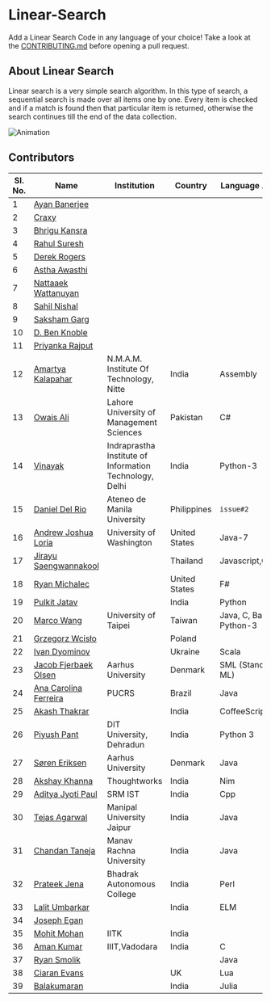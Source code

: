 # Linear-Search
Add a Linear Search Code in any language of your choice! Take a look at the [CONTRIBUTING.md](./CONTRIBUTING.md) before opening a pull request.

## About Linear Search
Linear search is a very simple search algorithm. In this type of search, a sequential search is made over all items one by one. Every item is checked and if a match is found then that particular item is returned, otherwise the search continues till the end of the data collection.

![Animation](https://www.tutorialspoint.com/data_structures_algorithms/images/linear_search.gif)


## Contributors 

|Sl. No.| Name | Institution | Country | Language Added |
| ----- | ---- | ----------- | ------- | -------------- |
|1| [Ayan Banerjee](https://github.com/ayan-b) | | | |
|2| [Craxy](https://github.com/CraxyTM) | | | |
|3| [Bhrigu Kansra](https://github.com/kinetickansra) | | | |
|4| [Rahul Suresh](https://github.com/icy-meteor) | | | |
|5| [Derek Rogers](https://github.com/derek-rogers) | | | |
|6| [Astha Awasthi](https://github.com/asaw4) | | | |
|7| [Nattaaek Wattanuyan](https://github.com/nattaaek) | | | |
|8| [Sahil Nishal](https://github.com/snishal) | | | |
|9| [Saksham Garg](https://github.com/sak6e) | | | |
|10| [D. Ben Knoble](https://github.com/benknoble) | | | |
|11| [Priyanka Rajput](https://github.com/Priyankarajput1) | | | |
|12| [Amartya Kalapahar](https://github.com/amartya-k) | N.M.A.M. Institute Of Technology, Nitte | India | Assembly |
|13| [Owais Ali](https://github.com/ows-ali) |Lahore University of Management Sciences | Pakistan | C# | 
|14| [Vinayak](https://github.com/vinayak42) | Indraprastha Institute of Information Technology, Delhi | India | Python-3 |
|15| [Daniel Del Rio](https://github.com/daniddelrio) | Ateneo de Manila University | Philippines | `issue#2` |
|16| [Andrew Joshua Loria](https://github.com/ajloria) | University of Washington | United States | Java-7 |
|17| [Jirayu Saengwannakool](https://github.com/bankzxcv) || Thailand | Javascript,Golang |
|18| [Ryan Michalec](https://github.com/a3qz) || United States | F# |
|19| [Pulkit Jatav](https://github.com/paradoxpj) | | India | Python |
|20| [Marco Wang](https://github.com/aesophor) | University of Taipei | Taiwan | Java, C, Bash, Python-3 |
|21| [Grzegorz Wcisło](https://github.com/grzegorz-wcislo) | | Poland | |
|22| [Ivan Dyominov](https://github.com/dyominov) |  | Ukraine | Scala |
|23| [Jacob Fjerbaek Olsen](https://github.com/fjerbaek) | Aarhus University | Denmark | SML (Standard ML) |
|24| [Ana Carolina Ferreira](https://github.com/anacdf) | PUCRS | Brazil | Java |
|25| [Akash Thakrar](https://github.com/akashthakrar) | | India | CoffeeScript |
|26| [Piyush Pant](https://github.com/PiyushP17) | DIT University, Dehradun | India | Python 3 |
|27| [Søren Eriksen](https://github.com/soer7022) | Aarhus University | Denmark | Java |
|28| [Akshay Khanna](https://github.com/akshaykhanna) | Thoughtworks | India | Nim |
|29| [Aditya Jyoti Paul](https://github.com/phreakyphoenix) | SRM IST | India | Cpp |
|30| [Tejas Agarwal](https://github.com/tjzs69) | Manipal University Jaipur | India | Java |
|31| [Chandan Taneja](https://github.com/chandantaneja) | Manav Rachna University | India | Java
|32| [Prateek Jena](https://github.com/prateikjena) | Bhadrak Autonomous College | India | Perl |
|33| [Lalit Umbarkar](https://github.com/MrL1605) | | India | ELM |
|34| [Joseph Egan](https://github.com/eganjs) | | | |
|35| [Mohit Mohan](https://github.com/mohitmo)| IITK | India | |
|36| [Aman Kumar](https://github.com/aman-ku)|IIIT,Vadodara|India|C|
|37| [Ryan Smolik](https://github.com/ryansmolik03) | | |Java|
|38| [Ciaran Evans](https://github.com/ciaranevans) | | UK | Lua |
|39| [Balakumaran](https://github.com/webbalakumaran) | | India | Julia
